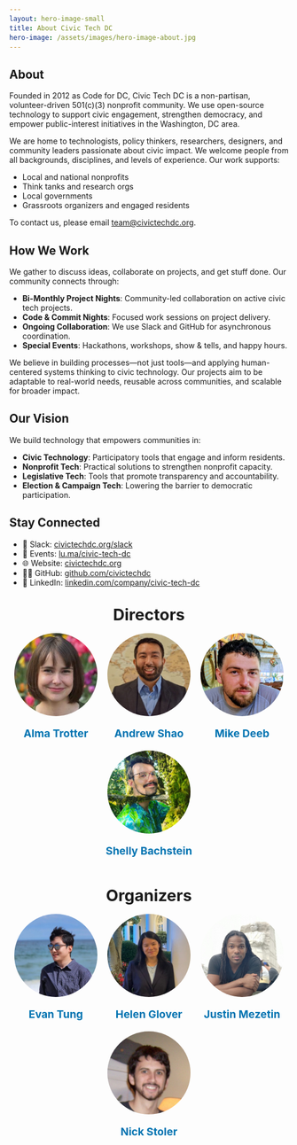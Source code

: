 ```yaml
---
layout: hero-image-small
title: About Civic Tech DC
hero-image: /assets/images/hero-image-about.jpg
---
```


## About

Founded in 2012 as Code for DC, Civic Tech DC is a non-partisan, volunteer-driven 501(c)(3) nonprofit community. We use open-source technology to support civic engagement, strengthen democracy, and empower public-interest initiatives in the Washington, DC area.

We are home to technologists, policy thinkers, researchers, designers, and community leaders passionate about civic impact. We welcome people from all backgrounds, disciplines, and levels of experience. Our work supports:

*   Local and national nonprofits
*   Think tanks and research orgs
*   Local governments
*   Grassroots organizers and engaged residents

To contact us, please email <team@civictechdc.org>.

## How We Work

We gather to discuss ideas, collaborate on projects, and get stuff done. Our community connects through:

*   **Bi-Monthly Project Nights**: Community-led collaboration on active civic tech projects.
*   **Code & Commit Nights**: Focused work sessions on project delivery.
*   **Ongoing Collaboration**: We use Slack and GitHub for asynchronous coordination.
*   **Special Events**: Hackathons, workshops, show & tells, and happy hours.

We believe in building processes—not just tools—and applying human-centered systems thinking to civic technology. Our projects aim to be adaptable to real-world needs, reusable across communities, and scalable for broader impact.

## Our Vision

We build technology that empowers communities in:

*   **Civic Technology**: Participatory tools that engage and inform residents.
*   **Nonprofit Tech**: Practical solutions to strengthen nonprofit capacity.
*   **Legislative Tech**: Tools that promote transparency and accountability.
*   **Election & Campaign Tech**: Lowering the barrier to democratic participation.

## Stay Connected

*   💬 Slack: [civictechdc.org/slack](https://civictechdc.org/slack)
*   📆 Events: [lu.ma/civic-tech-dc](https://lu.ma/civic-tech-dc)
*   🌐 Website: [civictechdc.org](https://civictechdc.org)
*   🧑‍💻 GitHub: [github.com/civictechdc](https://github.com/civictechdc)
*   🔗 LinkedIn: [linkedin.com/company/civic-tech-dc](https://linkedin.com/company/civic-tech-dc)

<h2 style="text-align: center; font-size: 1.8rem; margin-bottom: 1rem; margin-top: 2rem;">Directors</h2>
<div style="display: flex; flex-wrap: wrap; justify-content: space-between; gap: 0; width: 100%; margin: 0 auto; padding: 0;">
    <!-- Alma Trotter -->
    <div style="flex: 1; min-width: 150px; text-align: center;">
        <img src="assets/images/team_photos/Alma_Trotter.jpg" style="width: 100%; max-width: 150px; height: auto; border-radius: 50%;" alt="Alma Trotter">
        <p style="margin-top: 1rem; font-size: 1.2rem; font-weight: bold;"><a href="https://www.linkedin.com/in/almatrotter/" target="_blank" style="text-decoration: none; color: #0073b1;">Alma Trotter</a></p>
    </div>
    <!-- Andrew Shao -->
    <div style="flex: 1; min-width: 150px; text-align: center;">
        <img src="assets/images/team_photos/Andrew-Shao.jpg" style="width: 100%; max-width: 150px; height: auto; border-radius: 50%;" alt="Andrew Shao">
        <p style="margin-top: 1rem; font-size: 1.2rem; font-weight: bold;"><a href="https://www.linkedin.com/in/andrew-shao-55507497/" target="_blank" style="text-decoration: none; color: #0073b1;">Andrew Shao</a></p>
    </div>
    <!-- Mike Deeb -->
    <div style="flex: 1; min-width: 150px; text-align: center;">
        <img src="assets/images/team_photos/Mike-Deeb.jpg" style="width: 100%; max-width: 150px; height: auto; border-radius: 50%;" alt="Mike Deeb">
        <p style="margin-top: 1rem; font-size: 1.2rem; font-weight: bold;"><a href="https://www.linkedin.com/in/michael-deeb/" target="_blank" style="text-decoration: none; color: #0073b1;">Mike Deeb</a></p>
    </div>
    <!-- Shelly Bachstein -->
    <div style="flex: 1; min-width: 150px; text-align: center;">
        <img src="assets/images/team_photos/shelly-bachstein.jpg" style="width: 100%; max-width: 150px; height: auto; border-radius: 50%;" alt="Shelly Bachstein">
        <p style="margin-top: 1rem; font-size: 1.2rem; font-weight: bold;"><a href="https://www.linkedin.com/in/sbachstein/" target="_blank" style="text-decoration: none; color: #0073b1;">Shelly Bachstein</a></p>
    </div>
</div>

<h2 style="text-align: center; font-size: 1.8rem; margin-bottom: 1rem; margin-top: 2rem;">Organizers</h2>
<div style="display: flex; flex-wrap: wrap; justify-content: space-between; gap: 0; width: 100%; margin: 0 auto; padding: 0;">
    <!-- Evan Tung -->
    <div style="flex: 1; min-width: 150px; text-align: center;">
        <img src="assets/images/team_photos/Evan_Tung.jpg" style="width: 100%; max-width: 150px; height: auto; border-radius: 50%;" alt="Evan Tung">
        <p style="margin-top: 1rem; font-size: 1.2rem; font-weight: bold;"><a href="https://www.linkedin.com/in/ejtung/" target="_blank" style="text-decoration: none; color: #0073b1;">Evan Tung</a></p>
    </div>
    <div style="flex: 1; min-width: 150px; text-align: center;">
        <img src="assets/images/team_photos/Helen-Glover.jpg" style="width: 100%; max-width: 150px; height: auto; border-radius: 50%;" alt="Helen Glover">
        <p style="margin-top: 1rem; font-size: 1.2rem; font-weight: bold;"><a href="https://www.linkedin.com/in/helen-glover/" target="_blank" style="text-decoration: none; color: #0073b1;">Helen Glover</a></p>
    </div>
    <!-- Justin Mezetin -->
    <div style="flex: 1; min-width: 150px; text-align: center;">
        <img src="assets/images/team_photos/Justin-Mezetin.jpg" style="width: 100%; max-width: 150px; height: auto; border-radius: 50%;" alt="Justin Mezetin">
        <p style="margin-top: 1rem; font-size: 1.2rem; font-weight: bold;"><a href="https://www.linkedin.com/in/justin-mezetin-3649b866/" target="_blank" style="text-decoration: none; color: #0073b1;">Justin Mezetin</a></p>
    </div>
<!-- Nick-->
    <div style="flex: 1; min-width: 150px; text-align: center;">
        <img src="assets/images/team_photos/Nick-Stoler.jpg" style="width: 100%; max-width: 150px; height: auto; border-radius: 50%;" alt="Nick Stoler">
        <p style="margin-top: 1rem; font-size: 1.2rem; font-weight: bold;"><a href="https://www.linkedin.com/in/nick-stoler-0032b5168/" target="_blank" style="text-decoration: none; color: #0073b1;">Nick Stoler</a></p>
    </div>
</div>
